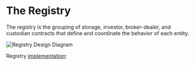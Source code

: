 # The Registry
The registry is the grouping of storage, investor, broker-dealer, and custodian contracts that define and coordinate the behavior of each entity.

![Registry Design Diagram][design]

Registry [implementation](../../src/contracts/registry.mligo):

[design]: http://www.plantuml.com/plantuml/png/lLJ1Rjim33t7No6WXxbR2tJ0jc9TKJHpcmz8W5s6eQ0bnXOgIvuaDqYA_FjaMwwZG0s27EQJJ3wIxv6Kxeq5RPjA91_8MUmZ2xiMQEBEn3npMOE6YfWIc5fnMP0b28CxdXheCnH8NfD9hZH3dIcXD3cxkieUhn-IoL996vgsEz5SMjHBe5qyQArMU-6vIrzerKZc7TdrxFlZjmF55do3vFFNe4p6DHN8ijBzKOkwhNQO61LWp7kaIWI6-kUxrFOSgv9RF89nXD84hDKyRopE3jDLLQqaIajUZwhlJJ5ndaISv1TNjUGC2LQrNPCARQcO2RRhs2z9XjN977d1GL8ajxTpf1Pa8V3khjKoBiWB2Cx0ufD6uxIQ5apI-KKdvPpqyCad0fGwwTQGc-58FWwd7ps2COt6e8CCPmVnfnwIWt1yEeI4De447-neD34xDwPfGvmdLqhqHeEIeHxBEEisYOhgnnXHz5_vKX2YtHvo4satLTAsrwSJiHt7DyU26wlNXuRd-t-Cp55aPzLAOC---rrgjK7fINSMfYfEUGToBBWiXYtGoBW5ovNqwbNT_koFOAaHDtW2iv1Ac3MiVqBou_bx_ISeYBKkp3rSe7XILn3TJ3aRuq-Rc5SM5SvbABn_c7TsZgJPeJVWTr_YOh3z8JaldYgeamuvhMkKZAJ1Wfvthb_-1anz4rBVkgZNa7JdnlnjqDWUDyTAlU1Uy0BjDD2PHlRb3Vemz2iTPnq0PdsBKx_AtkclwJ13TNdvrhOaa1kw0YOnG4WYz7a64KyollAXunubQohn3m00
